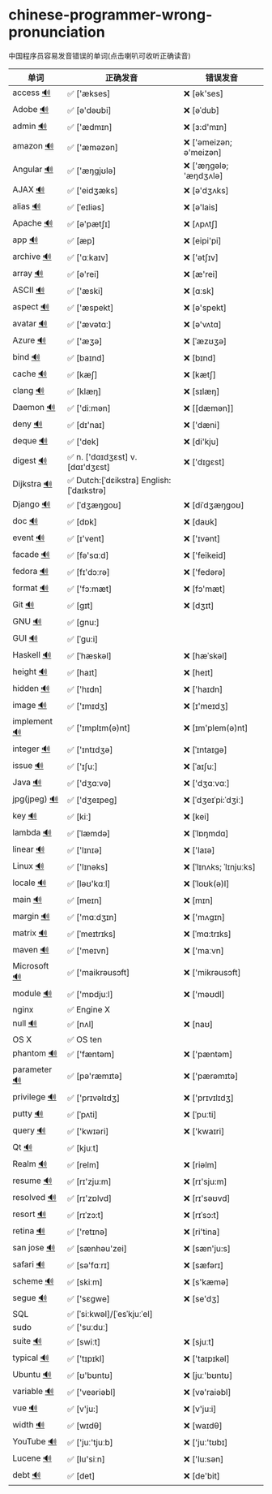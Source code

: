 # chinese-programmer-wrong-pronunciation
中国程序员容易发音错误的单词(点击喇叭可收听正确读音)

| 单词  | 正确发音 | 错误发音 |
| ---- | ------- | ------- |
| access [🔊](http://dict.youdao.com/dictvoice?audio=access&type=1) | ✅ ['ækses] | ❌ [ək'ses] |
| Adobe [🔊](http://dict.youdao.com/dictvoice?audio=Adobe&type=2) | ✅ [ə'dəʊbi]| ❌ [əˈdub] |
| admin [🔊](http://dict.youdao.com/dictvoice?audio=admin&type=2) | ✅ ['ædmɪn] | ❌ [ɜ:d'mɪn] |
| amazon [🔊](http://dict.youdao.com/dictvoice?audio=amazon&type=1) | ✅ ['æməzən] | ❌ ['əmeizən; ə'meizən] |
| Angular [🔊](http://dict.youdao.com/dictvoice?audio=Angular&type=1) | ✅ ['æŋgjʊlə] | ❌ ['æŋɡələ; 'æŋdʒʌlə] |
| AJAX [🔊](http://dict.youdao.com/dictvoice?audio=AJAX&type=1) | ✅ ['eidʒæks] | ❌ [ə'dʒʌks] |
| alias [🔊](http://dict.youdao.com/dictvoice?audio=alias&type=2) | ✅ [ˈeɪliəs]| ❌ [ə'lais] |
| Apache [🔊](http://dict.youdao.com/dictvoice?audio=Apache&type=1) | ✅ [ə'pætʃɪ] | ❌ [ʌpʌtʃ] |
| app [🔊](http://dict.youdao.com/dictvoice?audio=app&type=1) | ✅ [æp] | ❌ [eipi'pi]|
| archive [🔊](http://dict.youdao.com/dictvoice?audio=archive&type=1) | ✅ ['ɑːkaɪv] | ❌ ['ətʃɪv] |
| array [🔊](http://dict.youdao.com/dictvoice?audio=array&type=1) | ✅ [ə'rei] | ❌ [æ'rei] |
| ASCII [🔊](http://dict.youdao.com/dictvoice?audio=ascii&type=1) | ✅ ['æski] | ❌ [ɑːsk] |
| aspect [🔊](http://dict.youdao.com/dictvoice?audio=aspect&type=1) | ✅ ['æspekt] | ❌ [ə'spekt] |
| avatar [🔊](http://dict.youdao.com/dictvoice?audio=avatar&type=1) | ✅ ['ævətɑː] | ❌ [ə'vʌtɑ] |
| Azure [🔊](http://dict.youdao.com/dictvoice?audio=azure&type=1)| ✅ ['æʒə] | ❌ [ˈæzʊʒə] |
| bind [🔊](http://dict.youdao.com/dictvoice?audio=bind&type=1) | ✅ [baɪnd] | ❌ [bɪnd] |
| cache [🔊](http://dict.youdao.com/dictvoice?audio=cache&type=1) | ✅ [kæʃ] | ❌ [kætʃ] |
| clang [🔊](http://dict.youdao.com/dictvoice?audio=clang&type=2) | ✅ [klæŋ] | ❌ [sɪlæŋ] |
| Daemon [🔊](http://dict.youdao.com/dictvoice?audio=Daemon&type=1) | ✅ ['diːmən] | ❌ [[dæmən]] |
| deny [🔊](http://dict.youdao.com/dictvoice?audio=deny&type=1) | ✅ [dɪ'naɪ] | ❌ ['dæni] |
| deque [🔊](http://dict.youdao.com/dictvoice?audio=deque&type=1) | ✅ ['dek] | ❌ [di'kju] |
| digest [🔊](http://dict.youdao.com/dictvoice?audio=digest&type=1) | ✅ n. ['dɑɪdʒɛst] v. [dɑɪ'dʒɛst] | ❌ ['dɪgɛst] |
| Dijkstra [🔊](https://upload.wikimedia.org/wikipedia/commons/8/85/Dijkstra.ogg) | ✅ Dutch:[ˈdɛikstra] English:[ˈdaɪkstrə] |  |
| Django [🔊](http://dict.youdao.com/dictvoice?audio=Django&type=1) | ✅ [ˈdʒæŋɡoʊ] | ❌ [diˈdʒæŋɡoʊ] |
| doc [🔊](http://dict.youdao.com/dictvoice?audio=doc&type=1) | ✅ [dɒk]| ❌ [daʊk] |
| event [🔊](http://dict.youdao.com/dictvoice?audio=event&type=1) | ✅ [ɪ'vent]| ❌ ['ɪvənt] |
| facade [🔊](http://dict.youdao.com/dictvoice?audio=facade&type=1) | ✅ [fə'sɑːd]| ❌ ['feikeid] |
| fedora [🔊](http://dict.youdao.com/dictvoice?audio=fedora&type=1) | ✅ [fɪ'dɔːrə]| ❌ ['fedərə] |
| format [🔊](http://dict.youdao.com/dictvoice?audio=format&type=1) | ✅ ['fɔːmæt]| ❌ [fɔ'mæt] |
| Git [🔊](http://dict.youdao.com/dictvoice?audio=git&type=1) | ✅ [ɡɪt] | ❌ [dʒɪt] |
| GNU [🔊](https://upload.wikimedia.org/wikipedia/commons/2/24/En-gnu.ogg) | ✅ [gnu:] | |
| GUI [🔊](http://dict.youdao.com/dictvoice?audio={GUI}&type=1) | ✅ [ˈɡu:i] | |
| Haskell [🔊](http://dict.youdao.com/dictvoice?audio=haskell&type=1) | ✅ [ˈhæskəl] | ❌ [hæˈskəl] |
| height [🔊](http://dict.youdao.com/dictvoice?audio=height&type=1) | ✅ [haɪt] | ❌ [heɪt] |
| hidden [🔊](http://dict.youdao.com/dictvoice?audio=hidden&type=1) | ✅ ['hɪdn] | ❌ ['haɪdn] |
| image [🔊](http://dict.youdao.com/dictvoice?audio=image&type=1) | ✅ ['ɪmɪdʒ] | ❌ [ɪ'meɪdʒ] |
| implement [🔊](http://dict.youdao.com/dictvoice?audio=implement&type=1) | ✅ ['ɪmplɪm(ə)nt] | ❌ [ɪm'plem(ə)nt] |
| integer [🔊](http://dict.youdao.com/dictvoice?audio=integer&type=1) | ✅ ['ɪntɪdʒə] | ❌ [ˈɪntaɪgə] |
| issue [🔊](http://dict.youdao.com/dictvoice?audio=issue&type=1) | ✅ ['ɪʃuː] | ❌ [ˈaɪʃuː] |
| Java [🔊](http://dict.youdao.com/dictvoice?audio=java&type=1) | ✅ ['dʒɑːvə] | ❌ ['dʒɑːvɑː] |
| jpg(jpeg) [🔊](http://dict.youdao.com/dictvoice?audio=JPEG&type=1) | ✅ ['dʒeɪpeɡ] | ❌ [ˈdʒeɪˈpi:ˈdʒiː] |
| key [🔊](http://dict.youdao.com/dictvoice?audio=key&type=2) | ✅  [kiː] | ❌ [kei] |
| lambda [🔊](http://dict.youdao.com/dictvoice?audio=lambda&type=1) | ✅ [ˈlæmdə] | ❌ [ˈlɒŋmdɑ] |
| linear [🔊](http://dict.youdao.com/dictvoice?audio=linear&type=1) | ✅ ['lɪnɪə] | ❌ ['laɪə] |
| Linux [🔊](http://dict.youdao.com/dictvoice?audio=linux&type=2) | ✅ ['lɪnəks] | ❌ [ˈlɪnʌks; ˈlɪnjuːks] |
| locale [🔊](http://dict.youdao.com/dictvoice?audio=locale&type=2) | ✅ [ləʊ'kɑːl] | ❌ [ˈloʊk(ə)l] |
| main [🔊](http://dict.youdao.com/dictvoice?audio=main&type=1) | ✅ [meɪn] | ❌ [mɪn] |
| margin [🔊](http://dict.youdao.com/dictvoice?audio=margin&type=1) | ✅ ['mɑːdʒɪn] | ❌ ['mʌgɪn] |
| matrix [🔊](http://dict.youdao.com/dictvoice?audio=matrix&type=1) | ✅ [ˈmeɪtrɪks] | ❌ [ˈmɑ:trɪks] |
| maven [🔊](http://dict.youdao.com/dictvoice?audio=maven&type=1) | ✅ ['meɪvn] | ❌ ['maːvn] |
| Microsoft [🔊](http://dict.youdao.com/dictvoice?audio=Microsoft&type=1) | ✅ ['maikrəusɔft] | ❌ ['mikrəusɔft] |
| module [🔊](http://dict.youdao.com/dictvoice?audio=module&type=1) | ✅ ['mɒdjuːl] | ❌ ['məʊdl] |
| nginx | ✅ Engine X | |
| null [🔊](http://dict.youdao.com/dictvoice?audio=null&type=1) | ✅ [nʌl] | ❌ [naʊ] |
| OS X | ✅ OS ten | |
| phantom [🔊](http://dict.youdao.com/dictvoice?audio=phantom&type=2) | ✅ ['fæntəm] | ❌ ['pæntəm] |
| parameter [🔊](http://dict.youdao.com/dictvoice?audio=parameter&type=1) | ✅ [pə'ræmɪtə] | ❌ ['pærəmɪtə] |
| privilege [🔊](http://dict.youdao.com/dictvoice?audio=privilege&type=1) | ✅ ['prɪvəlɪdʒ] | ❌ ['prɪvɪlɪdʒ] |
| putty [🔊](http://dict.youdao.com/dictvoice?audio=putty&type=1) | ✅ [ˈpʌti] | ❌ [ˈpuːti] |
| query [🔊](http://dict.youdao.com/dictvoice?audio=query&type=1) | ✅ ['kwɪəri] | ❌ ['kwaɪri] |
| Qt [🔊](http://dict.youdao.com/dictvoice?audio=cute&type=1) | ✅ [kjuːt] | |
| Realm [🔊](http://dict.youdao.com/dictvoice?audio=realm&type=1) | ✅ [relm] | ❌ [riəlm] |
| resume [🔊](http://dict.youdao.com/dictvoice?audio=resume&type=1) | ✅  [rɪ'zju:m] | ❌  [rɪ'sju:m] |
| resolved [🔊](http://dict.youdao.com/dictvoice?audio=resolved&type=1) | ✅ [rɪ'zɒlvd] | ❌ [rɪ'səʊvd] |
| resort [🔊](http://dict.youdao.com/dictvoice?audio=resort&type=1) | ✅ [rɪˈzɔ:t] | ❌ [rɪˈsɔ:t] |
| retina [🔊](http://dict.youdao.com/dictvoice?audio=retina&type=1) | ✅ ['retɪnə] | ❌ [ri'tina] |
| san jose [🔊](http://dict.youdao.com/dictvoice?audio=san%20jose&type=1) | ✅ [sænhəu'zei] | ❌ [sæn'ju:s] |
| safari [🔊](http://dict.youdao.com/dictvoice?audio=safari&type=1) | ✅ [sə'fɑːrɪ] | ❌ [sæfərɪ] |
| scheme [🔊](http://dict.youdao.com/dictvoice?audio=scheme&type=1) | ✅ [skiːm] | ❌ [s'kæmə] |
| segue [🔊](http://dict.youdao.com/dictvoice?audio=segue&type=1) | ✅ ['sɛɡwe] | ❌ [se'dʒ] |
| SQL | ✅ [ˈsiːkwəl]/[ˈesˈkjuːˈel] | |
| sudo | ✅ ['suːduː] | |
| suite [🔊](http://dict.youdao.com/dictvoice?audio=suite&type=1) | ✅ [swiːt] | ❌ [sjuːt] |
| typical [🔊](http://dict.youdao.com/dictvoice?audio=typical&type=1) | ✅ ['tɪpɪkl] | ❌ ['taɪpɪkəl] |
| Ubuntu [🔊](http://upload.wikimedia.org/wikipedia/commons/b/b5/En-Ubuntu_pronunciation.oga) | ✅ [ʊ'bʊntʊ] | ❌ [juː'bʊntʊ] |
| variable [🔊](http://dict.youdao.com/dictvoice?audio=variable&type=1) | ✅ ['veəriəbl] | ❌ [və'raiəbl] |
| vue [🔊](http://dict.youdao.com/dictvoice?audio=vue&type=1) | ✅ [v'ju:] | ❌ [v'ju:i] |
| width [🔊](http://dict.youdao.com/dictvoice?audio=width&type=1) | ✅ [wɪdθ] | ❌ [waɪdθ] |
| YouTube [🔊](http://dict.youdao.com/dictvoice?audio=youtube&type=1) | ✅ ['juː'tjuːb] | ❌ ['juː'tʊbɪ] |
| Lucene [🔊](http://dict.youdao.com/dictvoice?audio=lucene&type=1) | ✅ [lu'siːn] | ❌ ['lu:sən] |
| debt [🔊](http://dict.youdao.com/dictvoice?audio=debt&type=1) | ✅ [det] | ❌ [de'bit] |

